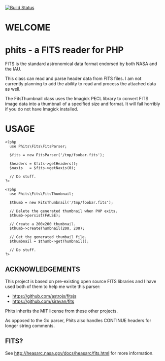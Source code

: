[![Build Status](https://travis-ci.org/cafuego/phits.svg?branch=master)](https://travis-ci.org/cafuego/phits)

# WELCOME

phits - a FITS reader for PHP
=============================

FITS is the standard astronomical data format endorsed by both NASA and the IAU.

This class can read and parse header data from FITS files. I am not currently
planning to add the ability to read and process the attached data as well.

The FitsThumbnail class uses the Imagick PECL library to convert FITS image
data into a thumbnail of a specified size and format. It will fail horribly
if you do not have Imagick installed.


# USAGE

```
<?php
  use Phits\Fits\FitsParser;

  $fits = new FitsParser('/tmp/foobar.fits');

  $headers = $fits->getHeaders();
  $naxis   = $fits->getNaxis(0);

  // Do stuff.
?>

<?php
  use Phits\Fits\FitsThumbnail;

  $thumb = new FitsThumbnail('/tmp/foobar.fits');

  // Delete the generated thumbnail when PHP exits.
  $thumb->persist(FALSE);

  // Create a 200x200 thumbnail.
  $thumb->createThumbnail(200, 200);

  // Get the generated thumbail file.
  $thumbnail = $thumb->getThumbnail();

  // Do stuff.
?>
```

ACKNOWLEDGEMENTS
----------------
This project is based on pre-existing open source FITS libraries and I have
used both of them to help me write this parser:

* https://github.com/astrojs/fitsjs
* https://github.com/siravan/fits

Phits inherits the MIT license from these other projects.

As opposed to the Go parser, Phits also handles CONTINUE headers for longer
string comments.

FITS?
-----
See http://heasarc.nasa.gov/docs/heasarc/fits.html for more information.
